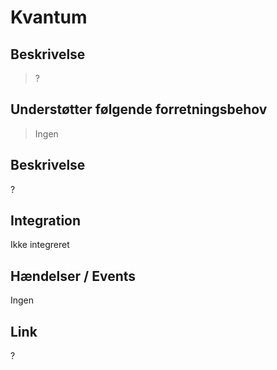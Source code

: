 # Kvantum

## Beskrivelse

> ?

## Understøtter følgende forretningsbehov

> Ingen

## Beskrivelse

?

## Integration

Ikke integreret

## Hændelser / Events

Ingen

## Link

?
